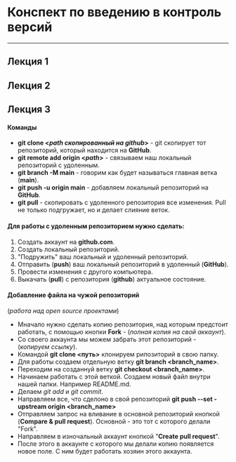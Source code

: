 # Конспект по введению в контроль версий 
***

## Лекция 1

## Лекция 2

## Лекция 3

#### Команды

- **git clone <*path скопированный на github*>** - git скопирует тот репозиторий, который находится на **GitHub**.
- **git remote add origin <*path*>** - связываем наш локальный репозиторий с удоленным.
- **git branch -M main** - говорим как будет называться главная ветка (**main**).
- **git push -u origin main** - добавляем локальный репозиторий на **GitHub**.
- **git pull** - скопировать с удоленного репозитория все изменения. Pull не только подгружает, но и делает слияние веток. 

#### Для работы с удоленным репозиторием нужно сделать:

1. Создать аккаунт на **github.com**.
2. Создать локальный репозиторий.
3. "Подружить" ваш локальный и удоленный репозиторий.
4. Отправить (**push**) ваш локальный репозиторий в удоленный (**GitHub**).
5. Провести изменения с другого компьютера.
6. Выкачать (**pull**) с репозитория (**github**) актуальное состояние.

#### Добавление файла на чужой репозиторий
(*работа над open source проектами*)

* Мначало нужно сделать копию репозитория, над которым предстоит работать, с помощью кнопки **Fork** - (*полная копия на свой аккаунт*).
* Со своего аккаунта мы можем забрать этот репозиторий - (*копируем ссылку*).
* Командой **git clone <путь>** клонируем рипозиторий в свою папку.
* Для работы создаем отдельную ветку **git branch <branch_name>**.
* Переходим на созданнуй ветку **git checkout <branch_name>**.
* Начинаем работать с этой веткой. Создаем новый файл внутри нашей папки. Например README.md.
* Делаем *git add* и *git commit*.
* Направляем все, что сделоно в свой репозиторий **git push --set -upstream origin <branch_name>**
* Отправляем запрос на вливание в основной репозиторий кнопкой (**Compare & pull request**).
Основной - это тот с которого делали "Fork".
* Направляем в изночальный аккаунт кнопкой "**Create pull request**".
* После этого в аккаунте с которого мы делали копию появляется новое поле. С ним будет работать хозяин этого аккаунта. 

